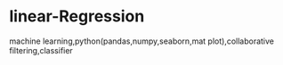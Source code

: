 # linear-Regression
machine learning,python(pandas,numpy,seaborn,mat plot),collaborative filtering,classifier
